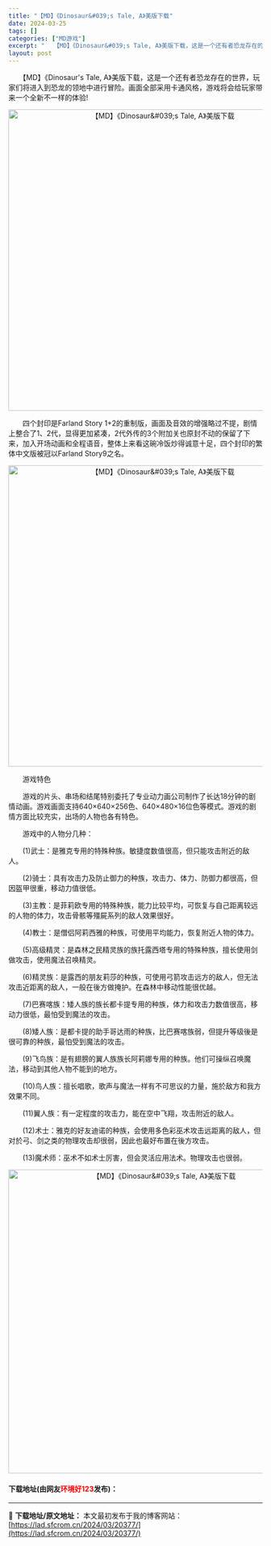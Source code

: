 ```yaml
---
title: "【MD】《Dinosaur&#039;s Tale, A》美版下载"
date: 2024-03-25
tags: []
categories: ["MD游戏"]
excerpt: "　　【MD】《Dinosaur&#039;s Tale, A》美版下载，这是一个还有者恐龙存在的世界，玩家们将进入到恐龙的领地中进行冒险。画面全部采用卡通风格，游戏将会给玩家带来一个全新不一样的体验! 　　四个封印是Farland Story 1+2的重制版，画面及音效的增强略过不提，剧情上整合了1、&hellip;"
layout: post
---
```


 <p>　　【MD】《Dinosaur&#39;s Tale, A》美版下载，这是一个还有者恐龙存在的世界，玩家们将进入到恐龙的领地中进行冒险。画面全部采用卡通风格，游戏将会给玩家带来一个全新不一样的体验!</p> <p align="center"><img align="" border="0" src="https://lad.sfcrom.cn/wp-content/uploads/2024/03/20240325_660108860c1f5.png" width="597" alt="【MD】《Dinosaur&amp;#039;s Tale, A》美版下载" /></p> <p>　　四个封印是Farland Story 1+2的重制版，画面及音效的增强略过不提，剧情上整合了1、2代，显得更加紧凑，2代外传的3个附加关也原封不动的保留了下来，加入开场动画和全程语音，整体上来看这碗冷饭炒得诚意十足，四个封印的繁体中文版被冠以Farland Story9之名。</p> <p align="center"><img align="" border="0" src="https://lad.sfcrom.cn/wp-content/uploads/2024/03/20240325_66010886c6627.png" width="597" alt="【MD】《Dinosaur&amp;#039;s Tale, A》美版下载" /></p> <p>　　游戏特色</p> <p>　　游戏的片头、串场和结尾特别委托了专业动力画公司制作了长达18分钟的剧情动画。游戏画面支持640&times;640&times;256色、640&times;480&times;16位色等模式。游戏的剧情方面比较充实，出场的人物也各有特色。</p> <p>　　游戏中的人物分几种：</p> <p>　　(1)武士：是雅克专用的特殊种族。敏捷度数值很高，但只能攻击附近的敌人。</p> <p>　　(2)骑士：具有攻击力及防止御力的种族，攻击力、体力、防御力都很高，但因盔甲很重，移动力值很低。</p> <p>　　(3)主教：是菲莉欧专用的特殊种族，能力比较平均，可恢复与自己距离较远的人物的体力，攻击骨骸等殭屍系列的敌人效果很好。</p> <p>　　(4)教士：是僧侣阿莉西雅的种族，可使用平均能力，恢复附近人物的体力。</p> <p>　　(5)高级精灵：是森林之民精灵族的族托露西塔专用的特殊种族，擅长使用剑做攻击，使用魔法召唤精灵。</p> <p>　　(6)精灵族：是露西的朋友莉莎的种族，可使用弓箭攻击远方的敌人，但无法攻击近距离的敌人，一般在後方做掩护。在森林中移动性能很优越。</p> <p>　　(7)巴赛喀族：矮人族的族长都卡提专用的种族，体力和攻击力数值很高，移动力很低，最怕受到魔法的攻击。</p> <p>　　(8)矮人族：是都卡提的助手哥达雨的种族，比巴赛喀族弱，但提升等级後是很可靠的种族，最怕受到魔法的攻击。</p> <p>　　(9)飞鸟族：是有翅膀的翼人族族长阿莉娜专用的种族。他们可操纵召唤魔法，移动到其他人物不能到的地方。</p> <p>　　(10)鸟人族：擅长唱歌，歌声与魔法一样有不可思议的力量，施於敌方和我方效果不同。</p> <p>　　(11)翼人族：有一定程度的攻击力，能在空中飞翔，攻击附近的敌人。</p> <p>　　(12)术士：雅克的好友迪诺的种族，会使用多色彩巫术攻击远距离的敌人，但对於弓、剑之类的物理攻击却很弱，因此也最好布置在後方攻击。</p> <p>　　(13)魔术师：巫术不如术士厉害，但会灵活应用法术。物理攻击也很弱。</p> <p align="center"><img align="" border="0" src="https://lad.sfcrom.cn/wp-content/uploads/2024/03/20240325_6601088789675.png" width="602" alt="【MD】《Dinosaur&amp;#039;s Tale, A》美版下载" /></p> <p><h4>下载地址(由网友<font color="red">环境好123</font>发布)：</h4></p> 

---
📖 **下载地址/原文地址：** 本文最初发布于我的博客网站：[https://lad.sfcrom.cn/2024/03/20377/](https://lad.sfcrom.cn/2024/03/20377/)
